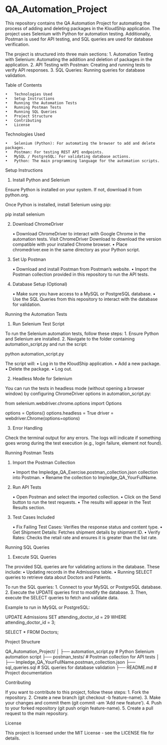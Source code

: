 # QA_Automation_Project

This repository contains the QA Automation Project for automating the process of adding and deleting packages in the KloudShip application. The project uses Selenium with Python for automation testing. Additionally, Postman is used for API testing, and SQL queries are used for database verification.

The project is structured into three main sections:
	1.	Automation Testing with Selenium: Automating the addition and deletion of packages in the application.
	2.	API Testing with Postman: Creating and running tests to verify API responses.
	3.	SQL Queries: Running queries for database validation.

Table of Contents

	•	Technologies Used
	•	Setup Instructions
	•	Running the Automation Tests
	•	Running Postman Tests
	•	Running SQL Queries
	•	Project Structure
	•	Contributing
	•	License

Technologies Used

	•	Selenium (Python): For automating the browser to add and delete packages.
	•	Postman: For testing REST API endpoints.
	•	MySQL / PostgreSQL: For validating database actions.
	•	Python: The main programming language for the automation scripts.

Setup Instructions

1. Install Python and Selenium

Ensure Python is installed on your system. If not, download it from python.org.

Once Python is installed, install Selenium using pip:

pip install selenium

2. Download ChromeDriver

	•	Download ChromeDriver to interact with Google Chrome in the automation tests. Visit ChromeDriver Download to download the version compatible with your installed Chrome browser.
	•	Place chromedriver.exe in the same directory as your Python script.

3. Set Up Postman

	•	Download and install Postman from Postman’s website.
	•	Import the Postman collection provided in this repository to run the API tests.

4. Database Setup (Optional)

	•	Make sure you have access to a MySQL or PostgreSQL database.
	•	Use the SQL Queries from this repository to interact with the database for validation.

Running the Automation Tests

1. Run Selenium Test Script

To run the Selenium automation tests, follow these steps:
	1.	Ensure Python and Selenium are installed.
	2.	Navigate to the folder containing automation_script.py and run the script:

python automation_script.py

The script will:
	•	Log in to the KloudShip application.
	•	Add a new package.
	•	Delete the package.
	•	Log out.

2. Headless Mode for Selenium

You can run the tests in headless mode (without opening a browser window) by configuring ChromeDriver options in automation_script.py:

from selenium.webdriver.chrome.options import Options

options = Options()
options.headless = True
driver = webdriver.Chrome(options=options)

3. Error Handling

Check the terminal output for any errors. The logs will indicate if something goes wrong during the test execution (e.g., login failure, element not found).

Running Postman Tests

1. Import the Postman Collection

	•	Import the Impledge_QA_Exercise.postman_collection.json collection into Postman.
	•	Rename the collection to Impledge_QA_YourFullName.

2. Run API Tests

	•	Open Postman and select the imported collection.
	•	Click on the Send button to run the test requests.
	•	The results will appear in the Test Results section.

3. Test Cases Included

	•	Fix Failing Test Cases: Verifies the response status and content type.
	•	Get Shipment Details: Fetches shipment details by shipment ID.
	•	Verify Rates: Checks the retail rate and ensures it is greater than the list rate.

Running SQL Queries

1. Execute SQL Queries

The provided SQL queries are for validating actions in the database. These include:
	•	Updating records in the Admissions table.
	•	Running SELECT queries to retrieve data about Doctors and Patients.

To run the SQL queries:
	1.	Connect to your MySQL or PostgreSQL database.
	2.	Execute the UPDATE queries first to modify the database.
	3.	Then, execute the SELECT queries to fetch and validate data.

Example to run in MySQL or PostgreSQL:

UPDATE Admissions
SET attending_doctor_id = 29
WHERE attending_doctor_id = 3;

SELECT * FROM Doctors;

Project Structure

QA_Automation_Project/
│
├── automation_script.py       # Python Selenium automation script
├── postman_tests/             # Postman collection for API tests
│   ├── Impledge_QA_YourFullName.postman_collection.json
├── sql_queries.sql           # SQL queries for database validation
├── README.md                 # Project documentation

Contributing

If you want to contribute to this project, follow these steps:
	1.	Fork the repository.
	2.	Create a new branch (git checkout -b feature-name).
	3.	Make your changes and commit them (git commit -am 'Add new feature').
	4.	Push to your forked repository (git push origin feature-name).
	5.	Create a pull request to the main repository.

License

This project is licensed under the MIT License - see the LICENSE file for details.
